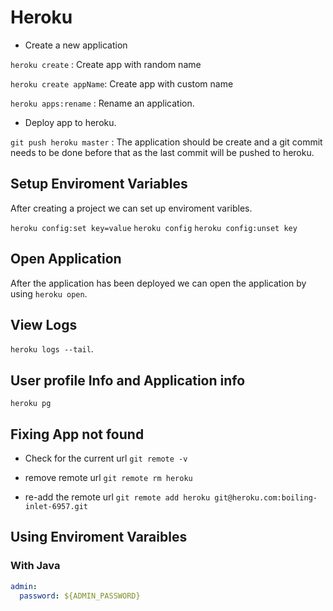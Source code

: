 # Heroku

* Create a new application

`heroku create` : Create app with random name

`heroku create appName`: Create app with custom name

`heroku apps:rename` : Rename an application.

* Deploy app to heroku.

`git push heroku master` : The application should be create and a git commit needs to be done before that as the last commit will be pushed to heroku.

## Setup Enviroment Variables

After creating a project we can set up enviroment varibles.

`heroku config:set key=value`
`heroku config`
`heroku config:unset key`

## Open Application

After the application has been deployed we can open the application by using `heroku open`.

## View Logs

`heroku logs --tail`.

## User profile Info and Application info

`heroku pg`

## Fixing App not found

* Check for the current url
`git remote -v`

* remove remote url
`git remote rm heroku`

* re-add the remote url
`git remote add heroku git@heroku.com:boiling-inlet-6957.git`

## Using Enviroment Varaibles

### With Java

```yml
admin:
  password: ${ADMIN_PASSWORD}
```